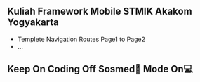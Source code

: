 ## Kuliah  Framework Mobile <b>STMIK Akakom Yogyakarta</b>
- Templete Navigation Routes Page1 to Page2
- ...

## Keep On Coding Off Sosmed&#128245; Mode On&#128187;